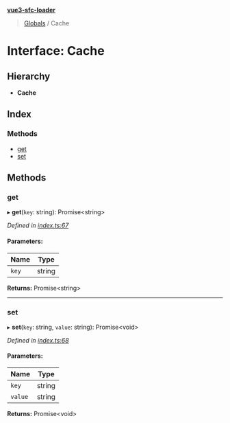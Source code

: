 **[vue3-sfc-loader](../README.md)**

> [Globals](../README.md) / Cache

# Interface: Cache

## Hierarchy

* **Cache**

## Index

### Methods

* [get](cache.md#get)
* [set](cache.md#set)

## Methods

### get

▸ **get**(`key`: string): Promise\<string>

*Defined in [index.ts:67](https://github.com/FranckFreiburger/vue3-sfc-loader/blob/bbc22aa/src/index.ts#L67)*

#### Parameters:

Name | Type |
------ | ------ |
`key` | string |

**Returns:** Promise\<string>

___

### set

▸ **set**(`key`: string, `value`: string): Promise\<void>

*Defined in [index.ts:68](https://github.com/FranckFreiburger/vue3-sfc-loader/blob/bbc22aa/src/index.ts#L68)*

#### Parameters:

Name | Type |
------ | ------ |
`key` | string |
`value` | string |

**Returns:** Promise\<void>

